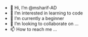 - 👋 Hi, I’m @msharif-AD
- 👀 I’m interested in learning to code
- 🌱 I’m currently a beginner
- 💞️ I’m looking to collaborate on ...
- 📫 How to reach me ...

<!---
msharif-AD/msharif-AD is a ✨ special ✨ repository because its `README.md` (this file) appears on your GitHub profile.
You can click the Preview link to take a look at your changes.
--->
